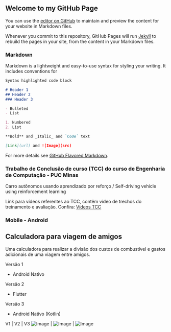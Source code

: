 ## Welcome to my GitHub Page

You can use the [editor on GitHub](https://github.com/wendersonj/curriculum/edit/main/README.md) to maintain and preview the content for your website in Markdown files.

Whenever you commit to this repository, GitHub Pages will run [Jekyll](https://jekyllrb.com/) to rebuild the pages in your site, from the content in your Markdown files.

### Markdown

Markdown is a lightweight and easy-to-use syntax for styling your writing. It includes conventions for

```markdown
Syntax highlighted code block

# Header 1
## Header 2
### Header 3

- Bulleted
- List

1. Numbered
2. List

**Bold** and _Italic_ and `Code` text

[Link](url) and ![Image](src)
```

For more details see [GitHub Flavored Markdown](https://guides.github.com/features/mastering-markdown/).

### Trabalho de Conclusão de curso (TCC) do curso de Engenharia de Computação - PUC Minas

Carro autônomos usando aprendizado por reforço / Self-driving vehicle using reinforcement learning

Link para vídeos referentes ao TCC, contêm vídeo de trechos do treinamento e avaliação. Confira:
[Vídeos TCC](https://www.youtube.com/watch?v=f4Hz3lZtmhk&list=PLljxEpOIiRQFhtGT3EnYfBKGye0Gn0ymK)

### Mobile - Android
## Calculadora para viagem de amigos

Uma calculadora para realizar a divisão dos custos de combustível e gastos adicionais de uma viagem entre amigos.

Versão 1
- Android Nativo

Versão 2
- Flutter

Versão 3
- Android Nativo (Kotlin)

V1 | V2 | V3
![Image](src) | ![Image](src) | ![Image](src)
